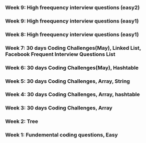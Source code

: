 ### Week 9: High freequency interview questions (easy2)
### Week 9: High freequency interview questions (easy1)
### Week 8: High freequency interview questions (easy1)
### Week 7: 30 days Coding Challenges(May), Linked List, Facebook Frequent Interview Questions List
### Week 6: 30 days Coding Challenges(May), Hashtable
### Week 5: 30 days Coding Challenges, Array, String
### Week 4: 30 days Coding Challenges, Array, hashtable
### Week 3: 30 days Coding Challenges, Array
### Week 2: Tree
### Week 1: Fundemental coding questions, Easy

